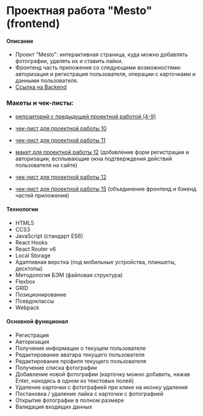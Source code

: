 # Проектная работа "Mesto" (frontend)

#### Описание

- Проект "Mesto": интерактивная страница, куда можно добавлять фотографии, удалять их и ставить лайки.
- Фронтенд часть приложения со следующими возможностями: авторизация и регистрация пользователя, операции с карточками и данными пользователя.
- [Ссылка на Backend](https://api.mesto-shishkov.nomoredomains.icu)

### Макеты и чек-листы:

- [репозиторий с предыдущей проектной работой (4-9)](https://github.com/DimDimShishkov/mesto)
- [чек-лист для проектной работы 10](https://code.s3.yandex.net/web-developer/checklists-pdf/new-program/checklist-10.pdf)
- [чек-лист для проектной работы 11](https://code.s3.yandex.net/web-developer/checklists-pdf/new-program/checklist-11.pdf)
- [макет для проектной работы 12](https://www.figma.com/file/5H3gsn5lIGPwzBPby9jAOo/JavaScript.-Sprint-12?node-id=0%3A1&t=ZHR6Ip5oaMpswTdB-0) (добавление форм регистрации и авторизации, всплывающие окна подтверждения действий пользователя на сайте)
- [чек-лист для проектной работы 12](https://code.s3.yandex.net/web-developer/checklists-pdf/new-program/checklist-12.pdf)

- [чек-лист для проектной работы 15](https://code.s3.yandex.net/web-developer/checklists-pdf/new-program/checklist_15.pdf) (объединение фронтенд и бэкенд частей приложения)

#### Технологии

- HTML5
- CCS3
- JavaScript (стандарт ES6)
- React Hooks
- React Router v6
- Local Storage
- Адаптивная верстка (под мобильные устройства, планшеты, десктопы)
- Методология БЭМ (файловая структура)
- Flexbox
- GRID
- Позиционирование
- Псевдоклассы
- Webpack

#### Основной функционал

- Регистрация
- Авторизация
- Получение информации о текущем пользователе
- Редактирование аватара текущего пользователя
- Редактирование профиля текущего пользователя
- Получение списка фотографии
- Добавление новой фотографии (карточку можно добавить, нажав Enter, находясь в одном из текстовых полей)
- Удаление карточки с фотографией при клике на иконку удаления
- Постановка / удаление лайка с карточки с фотографией
- Открытие фотографии в полном размере
- Валидация входящих данных
